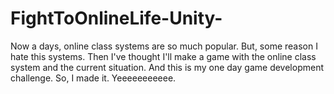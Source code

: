 # FightToOnlineLife-Unity-
Now a days, online class systems are so much popular. But, some reason I hate this systems.
Then I've thought I'll make a game with the online class system and the current situation.
And this is my one day game development challenge.
So, I made it. Yeeeeeeeeeee. 
